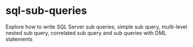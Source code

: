 sql-sub-queries
===============

Explore how to write SQL Server sub queries, simple sub query, multi-level nested sub query, correlated sub query and sub queries with DML statements
